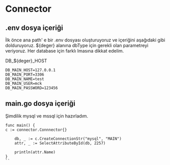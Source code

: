 # Connector

## .env dosya içeriği 
İlk önce ana path' e bir .env dosyası oluşturuyoruz ve içeriğini aşağıdaki gibi dolduruyoruz.
${deger} alanına dbType için gerekli olan parametreyi veriyoruz. 
Her database için farklı lmasına dikkat edelim.

DB_${deger}_HOST
```
DB_MAIN_HOST=127.0.0.1
DB_MAIN_PORT=3306
DB_MAIN_NAME=test
DB_MAIN_USER=mck
DB_MAIN_PASSWORD=123456
```

## main.go dosya içeriği
Şimdilik mysql ve mssql için hazırladım.

```
func main() {
c := connector.Connnector{}

	db, _ := c.CreateConnectionStr("mysql", "MAIN")
	attr, _ := SelectAttributeById(db, 2257)

	println(attr.Name)
}
``
